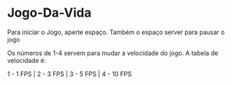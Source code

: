 # Jogo-Da-Vida
Para iniciar o Jogo, aperte espaço.
Também o espaço server para pausar o jogo

Os números de 1-4 servem para mudar a velocidade do jogo.
A tabela de velocidade é:

1 - 1 FPS | 2 - 3 FPS | 3 - 5 FPS | 4 - 10 FPS
